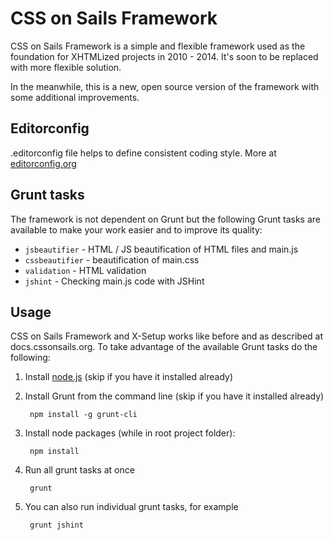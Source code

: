 CSS on Sails Framework
======================

CSS on Sails Framework is a simple and flexible framework used as the foundation for XHTMLized projects in 2010 - 2014. It's soon to be replaced with more flexible solution.

In the meanwhile, this is a new, open source version of the framework with some additional improvements.

## Editorconfig

.editorconfig file helps to define consistent coding style. More at [editorconfig.org](http://editorconfig.org/)

## Grunt tasks

The framework is not dependent on Grunt but the following Grunt tasks are available to make your work easier and to improve its quality:

* `jsbeautifier` - HTML / JS beautification of HTML files and main.js
* `cssbeautifier` - beautification of main.css
* `validation` - HTML validation
* `jshint` - Checking main.js code with JSHint

## Usage

CSS on Sails Framework and X-Setup works like before and as described at docs.cssonsails.org. To take advantage of the available Grunt tasks do the following:


1. Install [node.js](http://nodejs.org) (skip if you have it installed already)

2. Install Grunt from the command line (skip if you have it installed already)

        npm install -g grunt-cli

3. Install node packages (while in root project folder):

        npm install

4. Run all grunt tasks at once

        grunt
        
5. You can also run individual grunt tasks, for example

        grunt jshint









